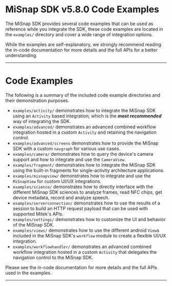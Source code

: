 # MiSnap SDK v5.8.0 Code Examples

The MiSnap SDK provides several code examples that can be used as reference while you integrate the SDK, 
these code examples are located in the `examples/` directory and cover a wide range of integration 
options.

While the examples are self-explanatory, we strongly recommend reading the in-code documentation for more details and the full APIs for a better understanding.

- - - -

# Code Examples

The following is a summary of the included code example directories and their demonstration purposes.

* `examples/activity/` demonstrates how to integrate the MiSnap SDK using an `Activity` based integration, which is the ***most recommended*** way of integrating the SDK.
* `examples/advanced/` demonstrates an advanced combined workflow integration hosted in a custom `Activity` and retaining the navigation control.
* `examples/advanced/screens` demonstrates how to provide the MiSnap SDK with a custom `navgraph` for various use cases.
* `examples/camera/` demonstrates how to query the device's camera support and how to integrate and use the `CameraView`.
* `examples/fragment/` demonstrates how to integrate the MiSnap SDK using the built-in fragments for single-activity architecture applications.
* `examples/misnapview/` demonstrates how to integrate and use the `MiSnapView` for custom UI/UX integrations.
* `examples/science/` demonstrates how to directly interface with the different MiSnap SDK sciences to analyze frames, read NFC chips, get device metadata, record and analyze speech.
* `examples/serverconnection/` demonstrates how to use the results of a session to build an HTTP request payload that can be used with supported Mitek's APIs.
* `examples/settings/` demonstrates how to customize the UI and behavior of the MiSnap SDK.
* `examples/views/` demonstrates how to use the different android `View`s included in the MiSnap SDK's `workflow` module to create a flexible UI/UX integration.
* `examples/workflowhandler/` demonstrates an advanced combined workflow integration hosted in a custom `Activity` that delegates the navigation control to the MiSnap SDK.

Please see the in-code documentation for more details and the full APIs used in the examples.

- - - -
